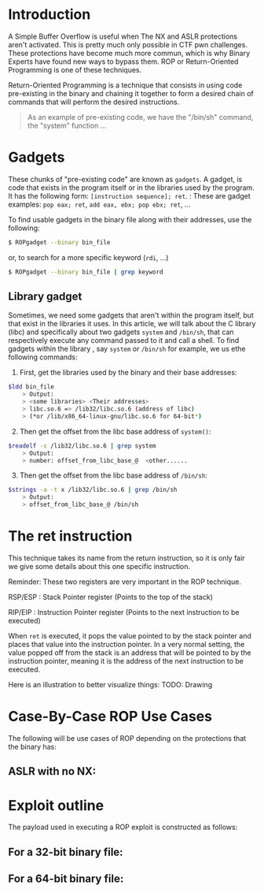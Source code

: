 # Introduction
A Simple Buffer Overflow is useful when The NX and ASLR protections aren't activated. This is pretty much only possible in CTF pwn challenges. These protections have become much more commun, which is why Binary Experts have found new ways to bypass them. ROP or Return-Oriented Programming is one of these techniques.

Return-Oriented Programming is a technique that consists in using code pre-existing in the binary and chaining it together to form a desired chain of commands that will perform the desired instructions.
> As an example of pre-existing code, we have the "/bin/sh" command, the "system" function ...

# Gadgets
These chunks of "pre-existing code" are known as `gadgets`. A gadget, is code that exists in the program itself or in the libraries used by the program. It has the following form: `[instruction sequence]; ret`.
: These are gadget examples: `pop eax; ret`, `add eax, ebx; pop ebx; ret`, ...

To find usable gadgets in the binary file along with their addresses, use the following:

```bash
$ ROPgadget --binary bin_file
```
or, to search for a more specific keyword (`rdi`, ...)

```bash
$ ROPgadget --binary bin_file | grep keyword
```

## Library gadget
Sometimes, we need some gadgets that aren't within the program itself, but that exist in the libraries it uses. In this article, we will talk about the C library (libc) and specifically about two gadgets `system` and `/bin/sh`, that can respectively execute any command passed to it and call a shell.
To find gadgets within the library , say `system` or `/bin/sh` for example, we us ethe following commands:

1. First, get the libraries used by the binary and their base addresses:
```bash
$ldd bin_file
	> Output:
	> <some libraries> <Their addresses>
	> libc.so.6 => /lib32/libc.so.6 (address of libc)
	> (*or /lib/x86_64-linux-gnu/libc.so.6 for 64-bit*)
```
2. Then get the offset from the libc base address of `system()`:
```bash
$readelf -s /lib32/libc.so.6 | grep system
	> Output:
	> number: offset_from_libc_base_@  <other......
```
3. Then get the offset from the libc base address of `/bin/sh`:
```bash
$strings -a -t x /lib32/libc.so.6 | grep /bin/sh
	> Output:
	> offset_from_libc_base_@ /bin/sh
```

# The ret instruction
This technique takes its name from the return instruction, so it is only fair we give some details about this one specific instruction.

Reminder:
These two registers are very important in the ROP technique.

RSP/ESP
: Stack Pointer register (Points to the top of the stack)

RIP/EIP
: Instruction Pointer register (Points to the next instruction to be executed)

When `ret` is executed, it pops the value pointed to by the stack pointer and places that value into the instruction pointer. In a very normal setting, the value popped off from the stack is an address that will be pointed to by the instruction pointer, meaning it is the address of the next instruction to be executed.

Here is an illustration to better visualize things:
TODO: Drawing

# Case-By-Case ROP Use Cases
The following will be use cases of ROP depending on the protections that the binary has:

## ASLR with no NX:


# Exploit outline
The payload used in executing a ROP exploit is constructed as follows:

## For a 32-bit binary file:

## For a 64-bit binary file:

